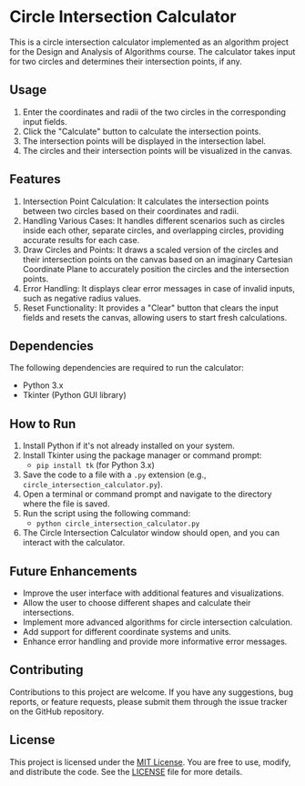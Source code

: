 # Circle Intersection Calculator

This is a circle intersection calculator implemented as an algorithm project for the Design and Analysis of Algorithms course. The calculator takes input for two circles and determines their intersection points, if any.

## Usage

1. Enter the coordinates and radii of the two circles in the corresponding input fields.
2. Click the "Calculate" button to calculate the intersection points.
3. The intersection points will be displayed in the intersection label.
4. The circles and their intersection points will be visualized in the canvas.

## Features

1.	Intersection Point Calculation: It calculates the intersection points between two circles based on their coordinates and radii.
2.	Handling Various Cases: It handles different scenarios such as circles inside each other, separate circles, and overlapping circles, providing accurate results for each case.
3.	Draw Circles and Points: It draws a scaled version of the circles and their intersection points on the canvas based on an imaginary Cartesian Coordinate Plane to accurately position the circles and the intersection points. 
4.	Error Handling: It displays clear error messages in case of invalid inputs, such as negative radius values.
5.	Reset Functionality: It provides a "Clear" button that clears the input fields and resets the canvas, allowing users to start fresh calculations.


## Dependencies

The following dependencies are required to run the calculator:

- Python 3.x
- Tkinter (Python GUI library)

## How to Run

1. Install Python if it's not already installed on your system.
2. Install Tkinter using the package manager or command prompt:
   - `pip install tk` (for Python 3.x)
3. Save the code to a file with a `.py` extension (e.g., `circle_intersection_calculator.py`).
4. Open a terminal or command prompt and navigate to the directory where the file is saved.
5. Run the script using the following command:
   - `python circle_intersection_calculator.py`
6. The Circle Intersection Calculator window should open, and you can interact with the calculator.

## Future Enhancements

- Improve the user interface with additional features and visualizations.
- Allow the user to choose different shapes and calculate their intersections.
- Implement more advanced algorithms for circle intersection calculation.
- Add support for different coordinate systems and units.
- Enhance error handling and provide more informative error messages.

## Contributing

Contributions to this project are welcome. If you have any suggestions, bug reports, or feature requests, please submit them through the issue tracker on the GitHub repository.

## License

This project is licensed under the [MIT License](https://opensource.org/licenses/MIT). You are free to use, modify, and distribute the code. See the [LICENSE](https://github.com/your/repository/blob/main/LICENSE) file for more details.

